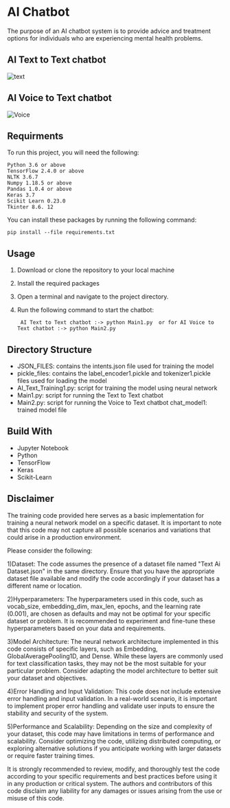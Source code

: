 # AI Chatbot
The purpose of an AI chatbot system is to provide advice and treatment options for individuals who are experiencing mental health problems.

## AI Text to Text chatbot
![text](https://github.com/tahir-074/AI-Assistance/assets/76201545/532e5679-a6ed-4488-a30b-a92f669563d5)

## AI Voice to Text chatbot
![Voice](https://github.com/tahir-074/AI-Assistance/assets/76201545/80d86a11-39a9-4cd1-8d01-d8b5da0e81c4)


## Requirments
To run this project, you will need the following:

    Python 3.6 or above
    TensorFlow 2.4.0 or above
    NLTK 3.6.7
    Numpy 1.18.5 or above
    Pandas 1.0.4 or above
	Keras 3.7
	Scikit Learn 0.23.0
	Tkinter 8.6. 12
 You can install these packages by running the following command:

    pip install --file requirements.txt
	
## Usage

1. Download or clone the repository to your local machine
2. Install the required packages
3. Open a terminal and navigate to the project directory.
4. Run the following command to start the chatbot:
   
        AI Text to Text chatbot :-> python Main1.py  or for AI Voice to Text chatbot :-> python Main2.py

## Directory Structure
* JSON_FILES: contains the intents.json file used for training the model
* pickle_files: contains the label_encoder1.pickle and tokenizer1.pickle files used for loading the model
* AI_Text_Training1.py: script for training the model using neural network
* Main1.py: script for running the Text to Text chatbot
* Main2.py: script for running the Voice to Text chatbot
chat_model1: trained model file

## Build With
* Jupyter Notebook
* Python
* TensorFlow
* Keras
* Scikit-Learn

## Disclaimer
The training code provided here serves as a basic implementation for training a neural network model on a specific dataset. It is important to note that this code may not capture all possible scenarios and variations that could arise in a production environment.

Please consider the following:

1)Dataset: The code assumes the presence of a dataset file named "Text Ai Dataset.json" in the same directory. Ensure that you have the appropriate dataset file available and modify the code accordingly if your dataset has a different name or location.

2)Hyperparameters: The hyperparameters used in this code, such as vocab_size, embedding_dim, max_len, epochs, and the learning rate (0.001), are chosen as defaults and may not be optimal for your specific dataset or problem. It is recommended to experiment and fine-tune these hyperparameters based on your data and requirements.

3)Model Architecture: The neural network architecture implemented in this code consists of specific layers, such as Embedding, GlobalAveragePooling1D, and Dense. While these layers are commonly used for text classification tasks, they may not be the most suitable for your particular problem. Consider adapting the model architecture to better suit your dataset and objectives.

4)Error Handling and Input Validation: This code does not include extensive error handling and input validation. In a real-world scenario, it is important to implement proper error handling and validate user inputs to ensure the stability and security of the system.

5)Performance and Scalability: Depending on the size and complexity of your dataset, this code may have limitations in terms of performance and scalability. Consider optimizing the code, utilizing distributed computing, or exploring alternative solutions if you anticipate working with larger datasets or require faster training times.

It is strongly recommended to review, modify, and thoroughly test the code according to your specific requirements and best practices before using it in any production or critical system. The authors and contributors of this code disclaim any liability for any damages or issues arising from the use or misuse of this code.
